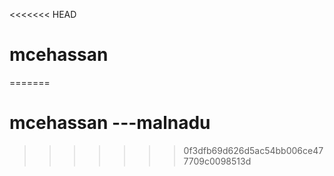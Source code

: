 <<<<<<< HEAD
# mcehassan
=======
# mcehassan ---malnadu
>>>>>>> 0f3dfb69d626d5ac54bb006ce477709c0098513d
